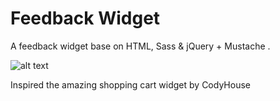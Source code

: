 # Feedback Widget
A feedback widget base on HTML, Sass & jQuery + Mustache .

![alt text](https://raw.githubusercontent.com/flunder/Feedback/master/readme.gif "Flunder Feedback Widget")

Inspired the amazing shopping cart widget by CodyHouse
